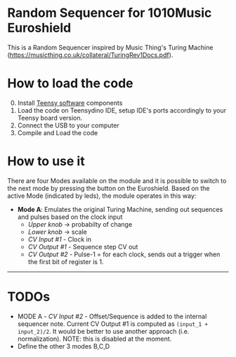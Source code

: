 # Random Sequencer for 1010Music Euroshield
This is a Random Sequencer inspired by Music Thing's Turing Machine (https://musicthing.co.uk/collateral/TuringRev1Docs.pdf). 

# How to load the code
0. Install <a href="https://www.pjrc.com/teensy/tutorial.html">Teensy software</a> components
1. Load the code on Teensydino IDE, setup IDE's ports accordingly to your Teensy board version.
2. Connect the USB to your computer
3. Compile and Load the code

# How to use it
There are four Modes available on the module and it is possible to switch to the next mode by pressing the button on the Euroshield. Based on the active Mode (indicated by leds), the module operates in this way:
- **Mode A**: Emulates the original Turing Machine, sending out sequences and pulses based on the clock input
  - *Upper knob* -> probabilty of change
  - *Lower knob* -> scale
  - *CV Input #1* - Clock in
  - *CV Output #1* - Sequence step CV out
  - *CV Output #2* - Pulse-1 = for each clock, sends out a trigger when the first bit of register is 1.


------------------

# TODOs
- MODE A - *CV Input #2* - Offset/Sequence is added to the internal sequencer note. Current CV Output #1 is computed as `(input_1 + input_2)/2`. It would be better to use another approach (i.e. normalization). NOTE: this is disabled at the moment.
- Define the other 3 modes B,C,D
